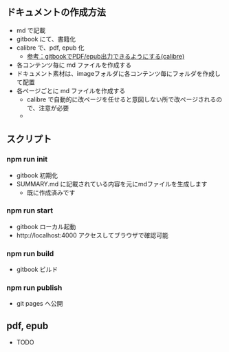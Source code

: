 ## ドキュメントの作成方法
- md で記載
- gitbook にて、書籍化
- calibre で、pdf, epub 化
  - [参考：gitbookでPDF/epub出力できるようにする(calibre)](http://swiftlife.hatenablog.jp/entry/2016/01/20/134731)
- 各コンテンツ毎に md ファイルを作成する
- ドキュメント素材は、imageフォルダに各コンテンツ毎にフォルダを作成して配置
- 各ページごとに md ファイルを作成する
  - calibre で自動的に改ページを任せると意図しない所で改ページされるので、注意が必要
  - 

## スクリプト
### npm run init
- gitbook 初期化
- SUMMARY.md に記載されている内容を元にmdファイルを生成します
  - 既に作成済みです

### npm run start
- gitbook ローカル起動
- http://localhost:4000  アクセスしてブラウザで確認可能

### npm run build
- gitbook ビルド

### npm run publish
- git pages へ公開

## pdf, epub
- TODO